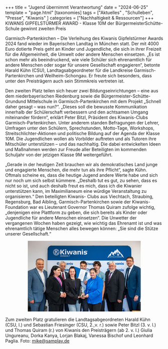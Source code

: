 +++
title = "Jugend übernimmt Verantwortung"
date = "2024-06-25"
template = "page.html"
[taxonomies]
tags = ["Aktuelles" , "Schulleben", "Presse", "Kiwanis" ]
categories = ["Nachhaltigkeit & Ressourcen"]
+++
KIWANIS GIPFELSTÜRMER AWARD - Klasse 10M der BürgermeisterSchütte-Schule gewinnt zweiten Preis

Garmisch-Partenkirchen – Die Verleihung des Kiwanis Gipfelstürmer Awards 2024 fand wieder im Bayerischen Landtag in München statt. Der mit 4000 Euro dotierte Preis geht an Kinder und Jugendliche, die sich in ihrer Freizeit für die Allgemeinheit, die Umwelt oder andere Menschen einsetzen. „Es ist schon mehr als beeindruckend, wie viele Schüler sich ehrenamtlich für andere Menschen oder sogar für unsere Gesellschaft engagieren“, betonte Harald Kühn (CSU), Landtagsabgeordneter für die Landkreise Garmisch-Partenkirchen und Weilheim-Schongau. Er freute sich besonders, dass unter den Preisträgern auch sein Stimmkreis vertreten ist.

<!-- more -->


Den zweiten Platz teilen sich heuer zwei Bildungseinrichtungen – eine aus dem niederbayerischen Riedenburg sowie die Bürgermeister-Schütte-Grundund Mittelschule in Garmisch-Partenkirchen mit dem Projekt „Schnell daher gesagt – was nun?“. „Dieses soll die bewusste Kommunikation innerhalb der Schülerschaft verbessern und den achtsamen Umgang miteinander fördern“, erklärt Peter Bitzl, Präsident des Kiwanis-Clubs Garmisch-Partenkirchen. Unter anderem standen Befragungen der Lehrer, Umfragen unter den Schülern, Sprechstunden, Motto-Tage, Workshops, Streitschlichter-Aktionen und politische Bildung auf der Agenda der Klasse 10M. Die Jugendlichen wollen als Vorbilder auftreten und als Tutoren ihre Mitschüler unterstützen – und das nachhaltig. Die dabei entwickelten Ideen und Maßnahmen werden zur Freude aller Beteiligten im kommenden Schuljahr von der jetzigen Klasse 9M weitergeführt.

„Gerade in der heutigen Zeit brauchen wir als demokratisches Land junge und engagierte Menschen, die mehr tun als ihre Pflicht“, sagte Kühn. Oftmals scheine es, dass die heutige Jugend andere Werte habe und sich nur noch um sich selbst kümmere. „Deshalb tut es gut, zu sehen, dass es nicht so ist, und auch deshalb freut es mich, dass ich die Kiwanier unterstützen kann, im Maximilianeum eine würdige Veranstaltung zu organisieren.“ Den beteiligten Kiwanis- Clubs aus Viechtach, Straubing, Regensburg, Bad Aibling, Garmisch-Partenkirchen sowie der Kiwanis-Foundation war es Lieutenant Governor Thomas Quiram zufolge wichtig, „denjenigen eine Plattform zu geben, die sich bereits als Kinder oder Jugendliche für andere Menschen einsetzen“. Die Unwetter der vergangenen Wochen haben gezeigt, wie wichtig das Ehrenamt ist und was ehrenamtlich tätige Menschen alles bewegen können: „Sie sind die Stütze unserer Gesellschaft.“ 

<span style="text-align: center;
    margin: 0 auto;
    width: 100%;
    display: block;">![Foto](images/foto.jpg "Foto: mike@samplay.de")</span>

Zum zweiten Platz gratulieren die Landtagsabgeordneten Harald Kühn (CSU, l.) und Sebastian
Friesinger (CSU, 2.,v. r.) sowie Peter Bitzl (3. v. l.) und Thomas Quiram (r.) von Kiwanis den Preisträgern (ab 2. v. l.) Giulia Ungureanu, Dorka Kanya, Lorjan Blakaj, Vanessa Bischof und Leonhard
Paglia. Foto: mike@samplay.de
